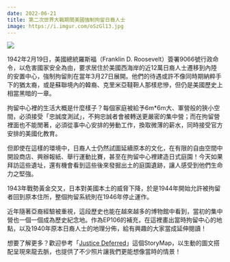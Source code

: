 ```yaml
---
date: 2022-06-21
title: 第二次世界大戰期間美國強制拘留日裔人士
image: https://i.imgur.com/oSzGl13.jpg
---
```

![](https://i.imgur.com/oSzGl13.jpg)

1942年2月19日，美國總統羅斯福（Franklin D. Roosevelt）簽署9066號行政命令，以危害國家安全為由，要求居住於美國西海岸的近12萬日裔人士遷移到內陸的安置中心，強制拘留則在當年3月27日展開。他們的待遇或許不像同時期納粹手下的猶太裔，或是蘇聯境內的韓裔、克里米亞韃靼人那樣悲慘，但仍是美國歷史上相當黑暗的一章。

拘留中心裡的生活大概是什麼樣子？每個家庭被給予6m*6m大、軍營般的狹小空間，必須接受「忠誠度測試」，不夠忠誠者會被轉送更嚴密的集中營；而在拘留營裡面也不能閒著，必須從事中心安排的勞動工作，換取微薄的薪水，同時接受官方安排的美國化教育。

但即使在這樣的環境中，日裔人士仍然試圖延續原本的文化，在有限的自由空間中開設商店、興辦報紙、舉行運動比賽，甚至在拘留中心裡建造日式庭園！今天如果拜訪這些遺址，還有機會看到這些後來發掘出土的庭園遺跡，讓人感受到他們生命力之堅強。

1943年戰勢黃金交叉，日本對美國本土的威脅下降，於是1944年開始允許被拘留者回到原本住所，整個拘留系統則在1946年停止運作。

近年隨著亞裔經驗被重視，這段歷史也能在越來越多的博物館中看到，當初的集中營也一個一個成為歷史紀念地。作為EP106的補充，在這裡畫出當時拘留中心的地點，以及1940年原本日裔人士的地理分佈，給有興趣的大家當成延伸閱讀！

想要了解更多？歡迎參考「[Justice Deferred](https://storymaps.esri.com/stories/2017/japanese-internment/index.html)」這個StoryMap，以生動的圖文搭配呈現來龍去脈，也提供了不少照片讓我們更能想像當時的情景！